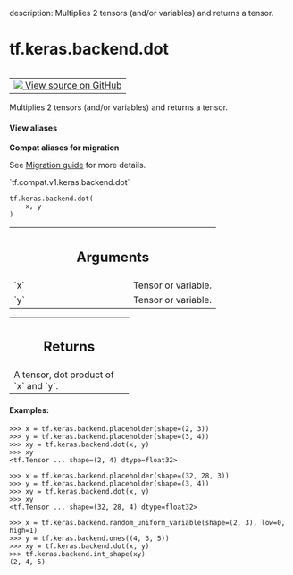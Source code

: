 description: Multiplies 2 tensors (and/or variables) and returns a tensor.

<div itemscope itemtype="http://developers.google.com/ReferenceObject">
<meta itemprop="name" content="tf.keras.backend.dot" />
<meta itemprop="path" content="Stable" />
</div>

# tf.keras.backend.dot

<!-- Insert buttons and diff -->

<table class="tfo-notebook-buttons tfo-api nocontent" align="left">
<td>
  <a target="_blank" href="https://github.com/tensorflow/tensorflow/blob/r2.3/tensorflow/python/keras/backend.py#L1774-L1832">
    <img src="https://www.tensorflow.org/images/GitHub-Mark-32px.png" />
    View source on GitHub
  </a>
</td>
</table>



Multiplies 2 tensors (and/or variables) and returns a tensor.

<section class="expandable">
  <h4 class="showalways">View aliases</h4>
  <p>
<b>Compat aliases for migration</b>
<p>See
<a href="https://www.tensorflow.org/guide/migrate">Migration guide</a> for
more details.</p>
<p>`tf.compat.v1.keras.backend.dot`</p>
</p>
</section>

<pre class="devsite-click-to-copy prettyprint lang-py tfo-signature-link">
<code>tf.keras.backend.dot(
    x, y
)
</code></pre>



<!-- Placeholder for "Used in" -->


<!-- Tabular view -->
 <table class="responsive fixed orange">
<colgroup><col width="214px"><col></colgroup>
<tr><th colspan="2"><h2 class="add-link">Arguments</h2></th></tr>

<tr>
<td>
`x`
</td>
<td>
Tensor or variable.
</td>
</tr><tr>
<td>
`y`
</td>
<td>
Tensor or variable.
</td>
</tr>
</table>



<!-- Tabular view -->
 <table class="responsive fixed orange">
<colgroup><col width="214px"><col></colgroup>
<tr><th colspan="2"><h2 class="add-link">Returns</h2></th></tr>
<tr class="alt">
<td colspan="2">
A tensor, dot product of `x` and `y`.
</td>
</tr>

</table>



#### Examples:



```
>>> x = tf.keras.backend.placeholder(shape=(2, 3))
>>> y = tf.keras.backend.placeholder(shape=(3, 4))
>>> xy = tf.keras.backend.dot(x, y)
>>> xy
<tf.Tensor ... shape=(2, 4) dtype=float32>
```

```
>>> x = tf.keras.backend.placeholder(shape=(32, 28, 3))
>>> y = tf.keras.backend.placeholder(shape=(3, 4))
>>> xy = tf.keras.backend.dot(x, y)
>>> xy
<tf.Tensor ... shape=(32, 28, 4) dtype=float32>
```

```
>>> x = tf.keras.backend.random_uniform_variable(shape=(2, 3), low=0, high=1)
>>> y = tf.keras.backend.ones((4, 3, 5))
>>> xy = tf.keras.backend.dot(x, y)
>>> tf.keras.backend.int_shape(xy)
(2, 4, 5)
```